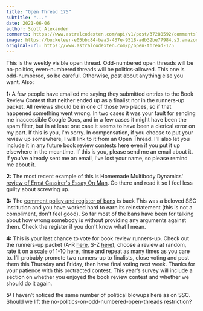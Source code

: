 ```yaml
---
title: "Open Thread 175"
subtitle: "..."
date: 2021-06-06
author: Scott Alexander
comments: https://www.astralcodexten.com/api/v1/post/37280592/comments?&all_comments=true
image: https://bucketeer-e05bbc84-baa3-437e-9518-adb32be77984.s3.amazonaws.com/public/images/9dd82193-bc11-4a4d-828f-1745bedf30a2_496x341.png
original-url: https://www.astralcodexten.com/p/open-thread-175
---
```

This is the weekly visible open thread. Odd-numbered open threads will be no-politics, even-numbered threads will be politics-allowed. This one is odd-numbered, so be careful. Otherwise, post about anything else you want. Also: 

**1:** A few people have emailed me saying they submitted entries to the Book Review Contest that neither ended up as a finalist nor in the runners-up packet. All reviews should be in one of those two places, so if that happened something went wrong. In two cases it was your fault for sending me inaccessible Google Docs, and in a few cases it might have been the spam filter, but in at least one case it seems to have been a clerical error on my part. If this is you, I'm sorry. In compensation, if you choose to put your review up somewhere, I will link to it from an Open Thread. I'll also let you include it in any future book review contests here even if you put it up elsewhere in the meantime. If this is you, please send me an email about it. If you've already sent me an email, I've lost your name, so please remind me about it.

**2:** The most recent example of this is Homemade Multibody Dynamics' [review of Ernst Cassirer's Essay On Man](https://hmbd.wordpress.com/2021/06/05/review-of-ernst-cassirer-an-essay-on-man-1944/). Go there and read it so I feel less guilty about screwing up.

**3:** The [comment policy and register of bans](https://astralcodexten.substack.com/p/register-of-bans) is back This was a beloved SSC institution and you have worked hard to earn its reinstatement (this is not a compliment, don't feel good). So far most of the bans have been for talking about how wrong somebody is without providing any arguments against them. Check the register if you don't know what I mean.

**4:** This is your last chance to vote for book review runners-up. Check out the runners-up packet (A-R [here](https://docs.google.com/document/d/1xexFJ7h0vULMDE7N77q_MIzXoerexfe_CqqGEL6hEoQ/edit?usp=sharing), S-Z [here](https://docs.google.com/document/d/1M1m8o1HInGYJR3cEMYZ6TQgNmeBOWo98YC6djNnFWf0/edit?usp=sharing)), choose a review at random, rate it on a scale of 1-10 [here](https://docs.google.com/forms/d/e/1FAIpQLSd4foaWb8Dj4Y1ffoarBclaZxn0XfqXLVCY9wrhnDA9sxbzKw/viewform?usp=sf_link), rinse and repeat as many times as you care to. I’ll probably promote two runners-up to finalists, close voting and post them this Thursday and Friday, then have final voting next week. Thanks for your patience with this protracted contest. This year’s survey will include a section on whether you enjoyed the book review contest and whether we should do it again.

**5:** I haven’t noticed the same number of political blowups here as on SSC. Should we lift the no-politics-on-odd-numbered-open-threads restriction?
